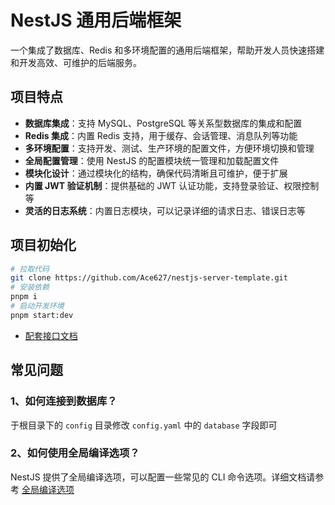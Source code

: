 # NestJS 通用后端框架

一个集成了数据库、Redis 和多环境配置的通用后端框架，帮助开发人员快速搭建和开发高效、可维护的后端服务。

## 项目特点

- **数据库集成**：支持 MySQL、PostgreSQL 等关系型数据库的集成和配置
- **Redis 集成**：内置 Redis 支持，用于缓存、会话管理、消息队列等功能
- **多环境配置**：支持开发、测试、生产环境的配置文件，方便环境切换和管理
- **全局配置管理**：使用 NestJS 的配置模块统一管理和加载配置文件
- **模块化设计**：通过模块化的结构，确保代码清晰且可维护，便于扩展
- **内置 JWT 验证机制**：提供基础的 JWT 认证功能，支持登录验证、权限控制等
- **灵活的日志系统**：内置日志模块，可以记录详细的请求日志、错误日志等

## 项目初始化

```bash
# 拉取代码
git clone https://github.com/Ace627/nestjs-server-template.git
# 安装依赖
pnpm i
# 启动开发环境
pnpm start:dev
```

- [配套接口文档](https://doc.apipost.net/docs/3b200d4f0cde000?locale=zh-cn)

## 常见问题

### 1、如何连接到数据库？

于根目录下的 `config` 目录修改 `config.yaml` 中的 `database` 字段即可

### 2、如何使用全局编译选项？

NestJS 提供了全局编译选项，可以配置一些常见的 CLI 命令选项。详细文档请参考 [全局编译选项](http://nestjs.inode.club/cli/monorepo#全局编译选项)
